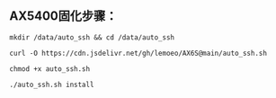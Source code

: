## AX5400固化步骤：
```
mkdir /data/auto_ssh && cd /data/auto_ssh
```
```
curl -O https://cdn.jsdelivr.net/gh/lemoeo/AX6S@main/auto_ssh.sh
```
```
chmod +x auto_ssh.sh
```
```
./auto_ssh.sh install
```
